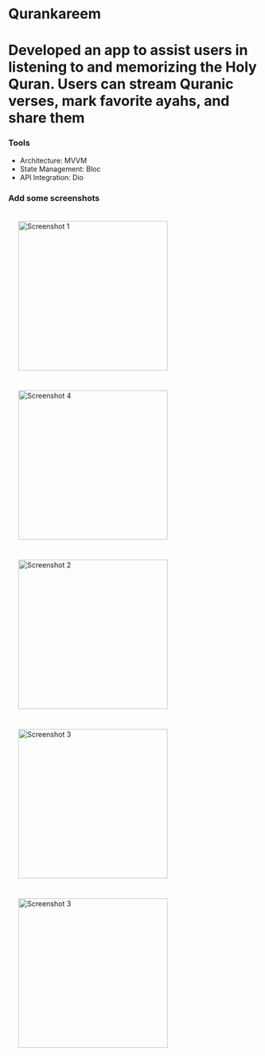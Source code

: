 # Qurankareem

# Developed an app to assist users in listening to and memorizing the Holy Quran. Users can stream Quranic verses, mark favorite ayahs, and share them
### Tools
-	Architecture: MVVM    
-	State Management: Bloc   
-	API Integration: Dio

### Add some screenshots

<img src="https://github.com/user-attachments/assets/16b7e2f8-85d8-4d07-9972-d03857f5ce26" alt="Screenshot 1" width="300" style="margin: 20px;">

<img src="https://github.com/user-attachments/assets/33f1981e-d35b-42fa-a2d6-864b1d656f98" alt="Screenshot 4" width="300" style="margin: 20px;">

<img src="https://github.com/user-attachments/assets/7b22556d-d907-4154-934c-fe25a8d3f74a" alt="Screenshot 2" width="300" style="margin: 20px;">

<img src="https://github.com/user-attachments/assets/a4e003e6-dc70-4afa-9b54-2f685f12749d" alt="Screenshot 3" width="300" style="margin: 20px;">

<img src="https://github.com/user-attachments/assets/9dd03a63-fa6b-4155-a6da-aecc8a10dd1a" alt="Screenshot 3" width="300" style="margin: 20px;">
